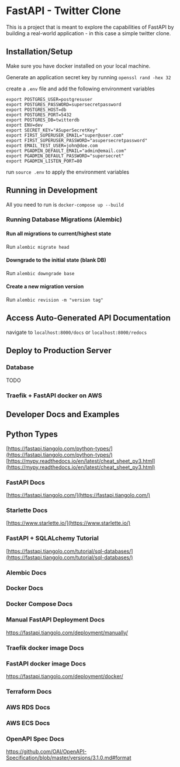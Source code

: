 # FastAPI - Twitter Clone

This is a project that is meant to explore the capabilities of FastAPI by building a real-world application - in this case a simple twitter clone.

## Installation/Setup

Make sure you have docker installed on your local machine.

Generate an application secret key by running `openssl rand -hex 32`

create a `.env` file and add the following environment variables

```
export POSTGRES_USER=postgresuser
export POSTGRES_PASSWORD=supersecretpassword
export POSTGRES_HOST=db
export POSTGRES_PORT=5432
export POSTGRES_DB=twitterdb
export ENV=dev
export SECRET_KEY="ASuperSecretKey"
export FIRST_SUPERUSER_EMAIL="super@user.com"
export FIRST_SUPERUSER_PASSWORD="asupersecretpassword"
export EMAIL_TEST_USER=john@doe.com
export PGADMIN_DEFAULT_EMAIL="admin@email.com"
export PGADMIN_DEFAULT_PASSWORD="supersecret"
export PGADMIN_LISTEN_PORT=80
```

run `source .env` to apply the environment variables

## Running in Development

All you need to run is `docker-compose up --build`

### Running Database Migrations (Alembic)

#### Run all migrations to current/highest state

Run `alembic migrate head`

#### Downgrade to the initial state (blank DB)

Run `alembic downgrade base`

#### Create a new migration version

Run `alembic revision -m "version tag"`

## Access Auto-Generated API Documentation

navigate to `localhost:8000/docs` or `localhost:8000/redocs`

## Deploy to Production Server

### Database
TODO

### Traefik + FastAPI docker on AWS


## Developer Docs and Examples

## Python Types

[https://fastapi.tiangolo.com/python-types/](https://fastapi.tiangolo.com/python-types/)
[https://mypy.readthedocs.io/en/latest/cheat_sheet_py3.html](https://mypy.readthedocs.io/en/latest/cheat_sheet_py3.html)

### FastAPI Docs
[https://fastapi.tiangolo.com/](https://fastapi.tiangolo.com/)

### Starlette Docs
[https://www.starlette.io/](https://www.starlette.io/)

### FastAPI + SQLALchemy Tutorial
[https://fastapi.tiangolo.com/tutorial/sql-databases/](https://fastapi.tiangolo.com/tutorial/sql-databases/)

### Alembic Docs

### Docker Docs

### Docker Compose Docs

### Manual FastAPI Deployment Docs

https://fastapi.tiangolo.com/deployment/manually/

### Traefik docker image Docs

### FastAPI docker image Docs

https://fastapi.tiangolo.com/deployment/docker/

### Terraform Docs

### AWS RDS Docs

### AWS ECS Docs

### OpenAPI Spec Docs

https://github.com/OAI/OpenAPI-Specification/blob/master/versions/3.1.0.md#format